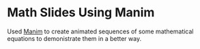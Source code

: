 # Math Slides Using Manim
Used [Manim](https://github.com/manimCommunity/manim) to create animated sequences of some mathematical equations to demonistrate them in a better way.
